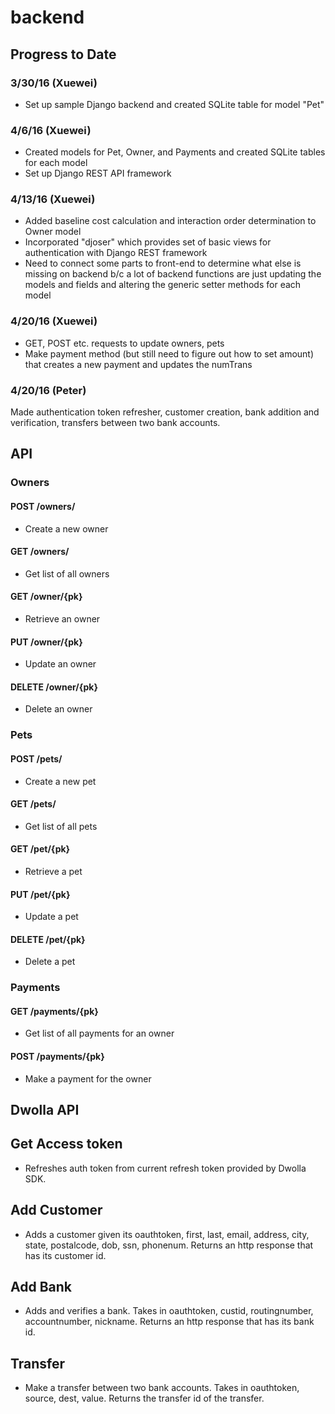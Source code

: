 # backend

## Progress to Date

### 3/30/16 (Xuewei)
* Set up sample Django backend and created SQLite table for model "Pet"

### 4/6/16 (Xuewei)
* Created models for Pet, Owner, and Payments and created SQLite tables for each model
* Set up Django REST API framework

### 4/13/16 (Xuewei)
* Added baseline cost calculation and interaction order determination to Owner model
* Incorporated "djoser" which provides set of basic views for authentication with Django REST framework
* Need to connect some parts to front-end to determine what else is missing on backend b/c a lot of backend functions are just updating the models and fields and altering the generic setter methods for each model

### 4/20/16 (Xuewei)
* GET, POST etc. requests to update owners, pets
* Make payment method (but still need to figure out how to set amount) that creates a new payment and updates the numTrans

### 4/20/16 (Peter)
Made authentication token refresher, customer creation, bank addition and verification, transfers between two bank accounts. 

## API

### Owners

#### POST /owners/
* Create a new owner

#### GET /owners/
* Get list of all owners

#### GET /owner/{pk}
* Retrieve an owner

#### PUT /owner/{pk}
* Update an owner

#### DELETE /owner/{pk}
* Delete an owner

### Pets

#### POST /pets/
* Create a new pet

#### GET /pets/
* Get list of all pets

#### GET /pet/{pk}
* Retrieve a pet

#### PUT /pet/{pk}
* Update a pet

#### DELETE /pet/{pk}
* Delete a pet

### Payments

#### GET /payments/{pk}
* Get list of all payments for an owner

#### POST /payments/{pk}
* Make a payment for the owner

## Dwolla API

## Get Access token
* Refreshes auth token from current refresh token provided by Dwolla SDK.

## Add Customer
* Adds a customer given its oauthtoken, first, last, email, address, city, state, postalcode, dob, ssn, phonenum.  Returns an http response that has its customer id.

## Add Bank
* Adds and verifies a bank.  Takes in oauthtoken, custid, routingnumber, accountnumber, nickname.   Returns an http response that has its bank id.

## Transfer
* Make a transfer between two bank accounts.  Takes in oauthtoken, source, dest, value.  Returns the transfer id of the transfer.  




